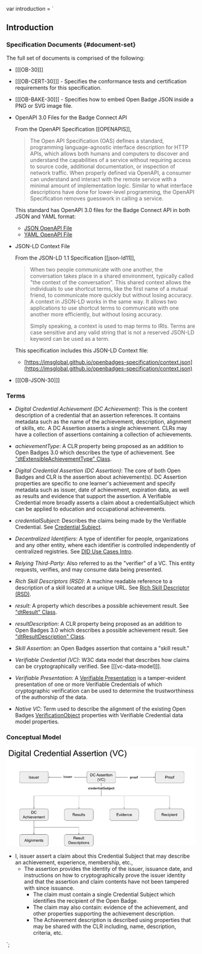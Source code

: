 var introduction = `

## Introduction

### Specification Documents {#document-set}

The full set of documents is comprised of the following:

* [[[OB-30]]]
* [[[OB-CERT-30]]] - Specifies the conformance tests and certification requirements for this specification.
* [[[OB-BAKE-30]]] - Specifies how to embed Open Badge JSON inside a PNG or SVG image file.
* OpenAPI 3.0 Files for the Badge Connect API

  From the OpenAPI Specification [[OPENAPIS]],
  > The Open API Specification (OAS) defines a standard, programming language-agnostic interface description for HTTP APIs, which allows both humans and computers to discover and understand the capabilities of a service without requiring access to source code, additional documentation, or inspection of network traffic. When properly defined via OpenAPI, a consumer can understand and interact with the remote service with a minimal amount of implementation logic. Similar to what interface descriptions have done for lower-level programming, the OpenAPI Specification removes guesswork in calling a service.
  
  This standard has OpenAPI 3.0 files for the Badge Connect API in both JSON and YAML format:
  * [JSON OpenAPI File](https://purl.imsglobal.org/spec/ob/v2p1/schema/openapi/imsob_v3p0.json)
  * [YAML OpenAPI File](https://purl.imsglobal.org/spec/ob/v2p1/schema/openapi/imsob_v3p0.yaml)
  
* JSON-LD Context File

  From the JSON-LD 1.1 Specification [[json-ld11]],
  > When two people communicate with one another, the conversation takes place in a shared environment, typically called "the context of the conversation". This shared context allows the individuals to use shortcut terms, like the first name of a mutual friend, to communicate more quickly but without losing accuracy. A context in JSON-LD works in the same way. It allows two applications to use shortcut terms to communicate with one another more efficiently, but without losing accuracy.
  >
  > Simply speaking, a context is used to map terms to IRIs. Terms are case sensitive and any valid string that is not a reserved JSON-LD keyword can be used as a term.

  This specification includes this JSON-LD Context file:

  * [https://imsglobal.github.io/openbadges-specification/context.json](https://imsglobal.github.io/openbadges-specification/context.json)

* [[[OB-JSON-30]]]

### Terms

* _Digital Credential Achievement (DC Achievement)_: This is the content description of a credential that an assertion references. It contains metadata such as the name of the achievement, description, alignment of skills, etc. A DC Assertion asserts a single achievement. CLRs may have a collection of assertions containing a collection of achievements.

* _achievementType_: A CLR property being proposed as an addition to Open Badges 3.0 which describes the type of achievement. See ["dtExtensibleAchievementType" Class](https://purl.imsglobal.org/spec/clr/v1p0/context/clr_v1p0.html#dtExtensibleAchievementType).

* _Digital Credential Assertion (DC Assertion)_: The core of both Open Badges and CLR is the assertion about achievement(s). DC Assertion properties are specific to one learner's achievement and specify metadata such as issuer, date of achievement, expiration data, as well as results and evidence that support the assertion. A Verifiable Credential more broadly asserts a claim about a credentialSubject which can be applied to education and occupational achievements.

* _credentialSubject_: Describes the claims being made by the Verifiable Credential. See [Credential Subject](https://www.w3.org/TR/vc-data-model/#credential-subject).

* _Decentralized Identifiers_: A type of identifier for people, organizations and any other entity, where each identifier is controlled independently of centralized registries. See [DID Use Cases Intro](https://www.w3.org/TR/did-use-cases/#intro).

* _Relying Third-Party_: Also referred to as the "verifier" of a VC. This entity requests, verifies, and may consume data being presented.

* _Rich Skill Descriptors (RSD)_: A machine readable reference to a description of a skill located at a unique URL. See [Rich Skill Descriptor (RSD)](https://rsd.osmt.dev).

* _result_: A property which describes a possible achievement result. See ["dtResult" Class](https://purl.imsglobal.org/spec/clr/v1p0/context/clr_v1p0.html#dtResult).

* _resultDescription_: A CLR property being proposed as an addition to Open Badges 3.0 which describes a possible achievement result. See ["dtResultDescription" Class](https://purl.imsglobal.org/spec/clr/v1p0/context/clr_v1p0.html#dtResultDescription).

* _Skill Assertion_: an Open Badges assertion that contains a "skill result."

* _Verifiable Credential (VC)_: W3C data model that describes how claims can be cryptographically verified. See [[[vc-data-model]]].

* _Verifiable Presentation_: A [Verifiable Presentation](https://www.w3.org/TR/vc-imp-guide/#presentations) is a tamper-evident presentation of one or more Verifiable Credentials of which cryptographic verification can be used to determine the trustworthiness of the authorship of the data.

* _Native VC_: Term used to describe the alignment of the existing Open Badges [VerificationObject](https://www.imsglobal.org/sites/default/files/Badges/OBv2p0Final/index.html#VerificationObject) properties with Verifiable Credential data model properties.

### Conceptual Model

![Digital Credential Assertion (VC)](images/ob30-concept.png)

* I, issuer assert a claim about this Credential Subject that may describe an achievement, experience, membership, etc.,
  * The assertion provides the identity of the issuer, issuance date, and instructions on how to cryptographically prove the issuer identity and that the assertion and claim contents have not been tampered with since issuance.
    * The claim must contain a single Credential Subject which identifies the recipient of the Open Badge.
    * The claim may also contain: evidence of the achievement, and other properties supporting the achievement description.
    * The Achievement description is described using properties that may be shared with the CLR including, name, description, criteria, etc.

`;
